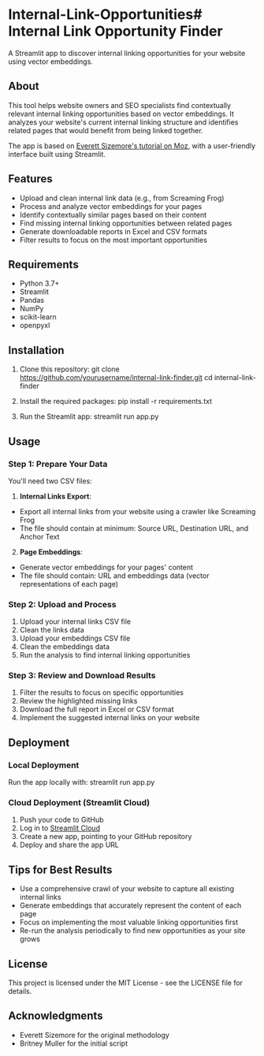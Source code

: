 # Internal-Link-Opportunities# Internal Link Opportunity Finder

A Streamlit app to discover internal linking opportunities for your website using vector embeddings.

## About

This tool helps website owners and SEO specialists find contextually relevant internal linking opportunities based on vector embeddings. It analyzes your website's current internal linking structure and identifies related pages that would benefit from being linked together.

The app is based on [Everett Sizemore's tutorial on Moz](https://moz.com/blog/internal-linking-opportunities-with-vector-embeddings), with a user-friendly interface built using Streamlit.

## Features

- Upload and clean internal link data (e.g., from Screaming Frog)
- Process and analyze vector embeddings for your pages
- Identify contextually similar pages based on their content
- Find missing internal linking opportunities between related pages
- Generate downloadable reports in Excel and CSV formats
- Filter results to focus on the most important opportunities

## Requirements

- Python 3.7+
- Streamlit
- Pandas
- NumPy
- scikit-learn
- openpyxl

## Installation

1. Clone this repository:
git clone https://github.com/yourusername/internal-link-finder.git
cd internal-link-finder

2. Install the required packages:
pip install -r requirements.txt

3. Run the Streamlit app:
streamlit run app.py

## Usage

### Step 1: Prepare Your Data

You'll need two CSV files:

1. **Internal Links Export**:
- Export all internal links from your website using a crawler like Screaming Frog
- The file should contain at minimum: Source URL, Destination URL, and Anchor Text

2. **Page Embeddings**:
- Generate vector embeddings for your pages' content
- The file should contain: URL and embeddings data (vector representations of each page)

### Step 2: Upload and Process

1. Upload your internal links CSV file
2. Clean the links data
3. Upload your embeddings CSV file
4. Clean the embeddings data
5. Run the analysis to find internal linking opportunities

### Step 3: Review and Download Results

1. Filter the results to focus on specific opportunities
2. Review the highlighted missing links
3. Download the full report in Excel or CSV format
4. Implement the suggested internal links on your website

## Deployment

### Local Deployment

Run the app locally with:
streamlit run app.py

### Cloud Deployment (Streamlit Cloud)

1. Push your code to GitHub
2. Log in to [Streamlit Cloud](https://streamlit.io/cloud)
3. Create a new app, pointing to your GitHub repository
4. Deploy and share the app URL

## Tips for Best Results

- Use a comprehensive crawl of your website to capture all existing internal links
- Generate embeddings that accurately represent the content of each page
- Focus on implementing the most valuable linking opportunities first
- Re-run the analysis periodically to find new opportunities as your site grows

## License

This project is licensed under the MIT License - see the LICENSE file for details.

## Acknowledgments

- Everett Sizemore for the original methodology
- Britney Muller for the initial script
